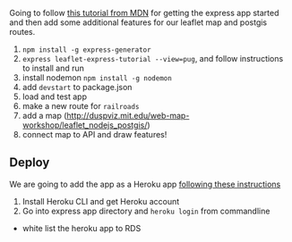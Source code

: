 Going to follow [this tutorial from MDN](https://developer.mozilla.org/en-US/docs/Learn/Server-side/Express_Nodejs/skeleton_website) for getting the express app started and then add some additional features for our leaflet map and postgis routes.

1. `npm install -g express-generator`
2. `express leaflet-express-tutorial --view=pug`, and follow instructions to install and run
3. install nodemon `npm install -g nodemon`
4. add `devstart` to package.json
5. load and test app
6. make a new route for `railroads`
7. add a map (http://duspviz.mit.edu/web-map-workshop/leaflet_nodejs_postgis/)
8. connect map to API and draw features!


## Deploy
We are going to add the app as a Heroku app [following these instructions](https://devcenter.heroku.com/articles/git)
1. Install Heroku CLI and get Heroku account
2. Go into express app directory and `heroku login` from commandline



- white list the heroku app to RDS